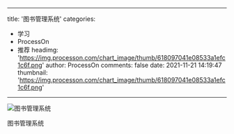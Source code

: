
---
title: '图书管理系统'
categories: 
 - 学习
 - ProcessOn
 - 推荐
headimg: 'https://img.processon.com/chart_image/thumb/618097041e08533a1efc1c6f.png'
author: ProcessOn
comments: false
date: 2021-11-21 14:19:47
thumbnail: 'https://img.processon.com/chart_image/thumb/618097041e08533a1efc1c6f.png'
---

<div>   
<img class="thumb" alt="图书管理系统" src="https://img.processon.com/chart_image/thumb/618097041e08533a1efc1c6f.png" referrerpolicy="no-referrer">
<p>图书管理系统</p>  
</div>
            